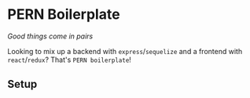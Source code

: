 # PERN Boilerplate

_Good things come in pairs_

Looking to mix up a backend with `express`/`sequelize` and a frontend with
`react`/`redux`? That's `PERN boilerplate`!

## Setup
